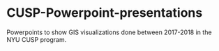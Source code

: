 # CUSP-Powerpoint-presentations

Powerpoints to show GIS visualizations done between 2017-2018 in the NYU CUSP program.
